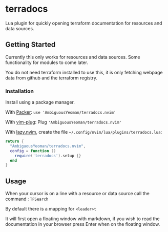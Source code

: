# terradocs

Lua plugin for quickly opening terraform documentation for resources and data sources.

## Getting Started

Currently this only works for resources and data sources. Some functionality for modules to come later.

You do not need terraform installed to use this, it is only fetching webpage data from github and the terraform registry.

### Installation

Install using a package manager.

With [Packer](https://github.com/wbthomason/packer.nvim): `use 'AmbiguousYeoman/terradocs.nvim'`

With [vim-plug](https://github.com/junegunn/vim-plug): Plug `'AmbiguousYeoman/terradocs.nvim'`

With [lazy.nvim](https://github.com/folke/lazy.nvim), create the file `~/.config/nvim/lua/plugins/terradocs.lua`:

```lua
return {
  "AmbiguousYeoman/terradocs.nvim",
  config = function ()
    require('terradocs').setup {}
  end
}
```

## Usage

When your cursor is on a line with a resource or data source call the command `:TFSearch`

By default there is a mapping for `<leader>t`

It will first open a floating window with markdown, if you wish to read the documentation in your browser press Enter when on the floating window.
